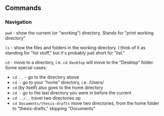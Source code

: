 ## Commands

### Navigation

`pwd` - show the current (or "working") directory. Stands for "print working directory"

`ls` - show the files and folders in the working directory. I think of it as standing for "list stuff," but it's probably just short for "list."

`cd` - move to a directory, i.e. `cd Desktop` will move to the "Desktop" folder. Some special cases:

- `cd ..` - go to the directory above
- `cd ~` go to your "home" directory, i.e. /Users/<yourname>
- `cd` (by itself) also goes to the home directory
- `cd -` go to the last directory you were in before the current
- `cd ../..` travel two directories up
- `cd Documents/thesis-drafts` move two directories, from the home folder to "thesis-drafts," skipping "Documents"
